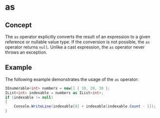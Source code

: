 # as

## Concept 
The `as` operator explicitly converts the result of an expression to a given reference or nullable value type. If the conversion is not possible, the `as` operator returns `null`. Unlike a cast expression, the `as` operator never throws an exception.

## Example 
The following example demonstrates the usage of the `as` operator:

```C#
IEnumerable<int> numbers = new[] { 10, 20, 30 };
IList<int> indexable = numbers as IList<int>;
if (indexable != null)
{
    Console.WriteLine(indexable[0] + indexable[indexable.Count - 1]);  // output: 40
}
```
